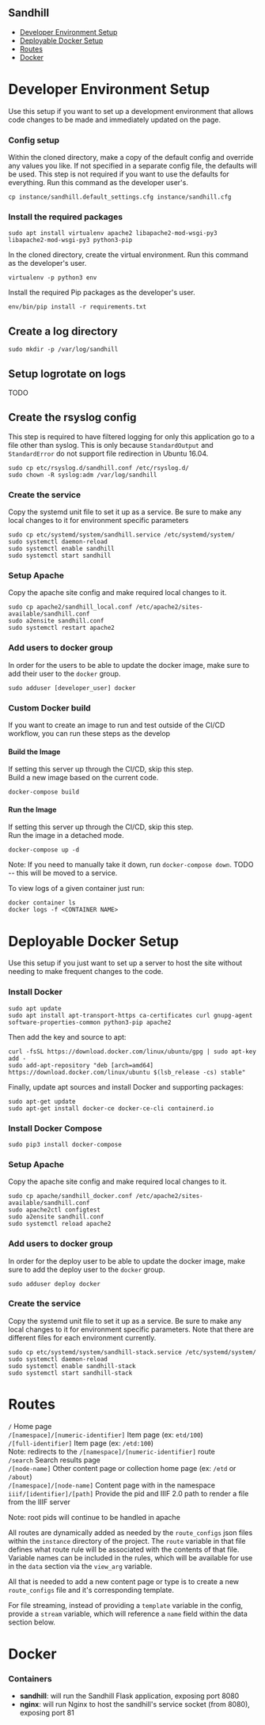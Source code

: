 Sandhill
---------------

* [Developer Environment Setup](#developer-environment-setup)
* [Deployable Docker Setup](#deployable-docker-setup)
* [Routes](#routes)
* [Docker](#docker)


Developer Environment Setup
===============
Use this setup if you want to set up a development environment that allows 
code changes to be made and immediately updated on the page. 

### Config setup  
Within the cloned directory, make a copy of the default config and override any values you like. 
If not specified in a separate config file, the defaults will be used. This step is not required if you 
want to use the defaults for everything. Run this command as the developer user's.  

```
cp instance/sandhill.default_settings.cfg instance/sandhill.cfg
```

### Install the required packages  
```
sudo apt install virtualenv apache2 libapache2-mod-wsgi-py3 libapache2-mod-wsgi-py3 python3-pip
```

In the cloned directory, create the virtual environment. Run this command as the developer's user. 
```
virtualenv -p python3 env
```

Install the required Pip packages as the developer's user.  
```
env/bin/pip install -r requirements.txt
```

## Create a log directory
```
sudo mkdir -p /var/log/sandhill
```

## Setup logrotate on logs
TODO

## Create the rsyslog config
This step is required to have filtered logging for only this application go to 
a file other than syslog. This is only because `StandardOutput` and `StandardError` 
do not support file redirection in Ubuntu 16.04.

```
sudo cp etc/rsyslog.d/sandhill.conf /etc/rsyslog.d/
sudo chown -R syslog:adm /var/log/sandhill
```

### Create the service
Copy the systemd unit file to set it up as a service. Be sure to make any local changes to 
it for environment specific parameters
```
sudo cp etc/systemd/system/sandhill.service /etc/systemd/system/
sudo systemctl daemon-reload
sudo systemctl enable sandhill
sudo systemctl start sandhill
```

### Setup Apache
Copy the apache site config and make required local changes to it.  
```
sudo cp apache2/sandhill_local.conf /etc/apache2/sites-available/sandhill.conf
sudo a2ensite sandhill.conf
sudo systemctl restart apache2
```

### Add users to docker group
In order for the users to be able to update the docker image, make sure to add their user 
to the `docker` group.
```
sudo adduser [developer_user] docker
```

### Custom Docker build
If you want to create an image to run and test outside of the CI/CD workflow, 
you can run these steps as the develop

#### Build the Image
If setting this server up through the CI/CD, skip this step.  
Build a new image based on the current code.  
```
docker-compose build
```

#### Run the Image
If setting this server up through the CI/CD, skip this step.  
Run the image in a detached mode.
```
docker-compose up -d
```

Note: If you need to manually take it down, run `docker-compose down`. TODO -- this will be moved to a service. 

To view logs of a given container just run:
```
docker container ls
docker logs -f <CONTAINER NAME>
```


Deployable Docker Setup
===============
Use this setup if you just want to set up a server to host the site without needing to make 
frequent changes to the code. 

### Install Docker
```
sudo apt update
sudo apt install apt-transport-https ca-certificates curl gnupg-agent software-properties-common python3-pip apache2
```

Then add the key and source to apt:  
```
curl -fsSL https://download.docker.com/linux/ubuntu/gpg | sudo apt-key add -
sudo add-apt-repository "deb [arch=amd64] https://download.docker.com/linux/ubuntu $(lsb_release -cs) stable"
```

Finally, update apt sources and install Docker and supporting packages:  
```
sudo apt-get update
sudo apt-get install docker-ce docker-ce-cli containerd.io
```

### Install Docker Compose
```
sudo pip3 install docker-compose
```

### Setup Apache
Copy the apache site config and make required local changes to it.  
```
sudo cp apache/sandhill_docker.conf /etc/apache2/sites-available/sandhill.conf
sudo apache2ctl configtest
sudo a2ensite sandhill.conf
sudo systemctl reload apache2
```

### Add users to docker group
In order for the deploy user to be able to update the docker image, make sure to add the deploy user 
to the `docker` group.
```
sudo adduser deploy docker
```

### Create the service
Copy the systemd unit file to set it up as a service. Be sure to make any local changes to 
it for environment specific parameters. Note that there are different files for each 
environment currently.
```
sudo cp etc/systemd/system/sandhill-stack.service /etc/systemd/system/
sudo systemctl daemon-reload
sudo systemctl enable sandhill-stack
sudo systemctl start sandhill-stack
```

Routes
===============

`/` Home page  
`/[namespace]/[numeric-identifier]` Item page (ex: `etd/100`)  
`/[full-identifier]` Item page (ex: `/etd:100`)  
    Note: redirects to the `/[namespace]/[numeric-identifier]` route  
`/search` Search results page  
`/[node-name]` Other content page or collection home page (ex: `/etd` or `/about`)  
`/[namespace]/[node-name]` Content page with in the namespace  
`iiif/[identifier]/[path]` Provide the pid and IIIF 2.0 path to render a file from the IIIF server  

Note: root pids will continue to be handled in apache

All routes are dynamically added as needed by the `route_configs` 
json files within the `instance` directory of the project. The `route` variable 
in that file defines what route rule will be associated with the contents 
of that file. Variable names can be included in the rules, which will be 
available for use in the `data` section via the `view_arg` variable.  

All that is needed to add a new content page or type is to create a new 
`route_configs` file and it's corresponding template.

For file streaming, instead of providing a `template` variable in the config, 
provide a `stream` variable, which will reference a `name` field within the 
data section below.

Docker
===============

### Containers  
* **sandhill**: will run the Sandhill Flask application, exposing port 8080
* **nginx**: will run Nginx to host the sandhill's service socket (from 8080), exposing port 81
